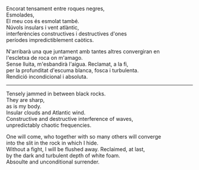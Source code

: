 Encorat tensament entre roques negres,  
Esmolades,  
El meu cos és esmolat també.  
Núvols insulars i vent atlàntic,  
interferències constructives i destructives d'ones  
períodes impredictiblement caòtics.  
  
N'arribarà una que juntament amb tantes altres convergiran en  
l'escletxa de roca on m'amago.  
Sense lluita, m'esbandirà l'aigua. Reclamat, a la fi,  
per la profunditat d'escuma blanca, fosca i turbulenta.  
Rendició incondicional i absoluta.  
  
---  
  
Tensely jammed in between black rocks.  
They are sharp,  
as is my body.  
Insular clouds and Atlantic wind.  
Constructive and destructive interference of waves,  
unpredictably chaotic frequencies.  
  
One will come, who together with so many others will converge  
into the slit in the rock in which I hide.  
Without a fight, I will be flushed away. Reclaimed, at last,  
by the dark and turbulent depth of white foam.  
Absoulte and unconditional surrender.  
